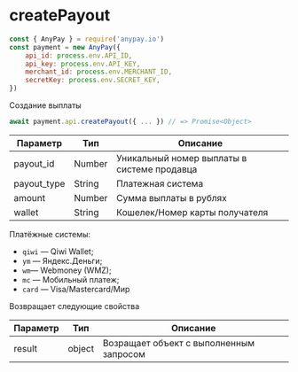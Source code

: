 # createPayout

```js
const { AnyPay } = require('anypay.io')
const payment = new AnyPay({
    api_id: process.env.API_ID,
    api_key: process.env.API_KEY,
    merchant_id: process.env.MERCHANT_ID,
    secretKey: process.env.SECRET_KEY,
})
```

Создание выплаты

```js
await payment.api.createPayout({ ... }) // => Promise<Object>
```

| Параметр    | Тип      | Описание                                    |
| ---------   | -------- | ------------------------------------------- |
| payout_id   | Number   | Уникальный номер выплаты в системе продавца |
| payout_type | String   | Платежная система                           |
| amount      | Number   | Сумма выплаты в рублях                      |
| wallet      | String   | Кошелек/Номер карты получателя              |

Платёжные системы:

- `qiwi` — Qiwi Wallet;
- `ym` — Яндекс.Деньги;
- `wm`— Webmoney (WMZ);
- `mc` — Мобильный платеж;
- `card` — Visa/Mastercard/Мир

Возвращает следующие свойства

| Параметр  | Тип      | Описание                                |
| --------- | -------- | --------------------------------------- |
| result    | object   | Возращает объект с выполненным запросом |
